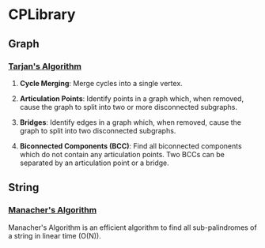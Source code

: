 # CPLibrary

## Graph

### [Tarjan's Algorithm](./graph/Tarjan.cpp)

1. **Cycle Merging**:
   Merge cycles into a single vertex.
2. **Articulation Points**:
   Identify points in a graph which, when removed, cause the graph to split into two or more disconnected subgraphs.

3. **Bridges**:
   Identify edges in a graph which, when removed, cause the graph to split into two disconnected subgraphs.

4. **Biconnected Components (BCC)**:
   Find all biconnected components which do not contain any articulation points. Two BCCs can be separated by an articulation point or a bridge.

## String

### [Manacher's Algorithm](./string/Manacher.cpp)

Manacher's Algorithm is an efficient algorithm to find all sub-palindromes of a string in linear time \(O(N)\).
